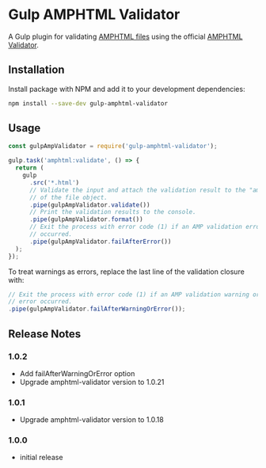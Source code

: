 # Gulp AMPHTML Validator

A Gulp plugin for validating [AMPHTML files](https://ampproject.org) using the official [AMPHTML Validator](https://www.npmjs.com/package/amphtml-validator).

## Installation

Install package with NPM and add it to your development dependencies:

```sh
npm install --save-dev gulp-amphtml-validator
```

## Usage

```js
const gulpAmpValidator = require('gulp-amphtml-validator');

gulp.task('amphtml:validate', () => {
  return (
    gulp
      .src('*.html')
      // Validate the input and attach the validation result to the "amp" property
      // of the file object.
      .pipe(gulpAmpValidator.validate())
      // Print the validation results to the console.
      .pipe(gulpAmpValidator.format())
      // Exit the process with error code (1) if an AMP validation error
      // occurred.
      .pipe(gulpAmpValidator.failAfterError())
  );
});
```

To treat warnings as errors, replace the last line of the validation closure with:

```js
// Exit the process with error code (1) if an AMP validation warning or
// error occurred.
.pipe(gulpAmpValidator.failAfterWarningOrError());
```

## Release Notes

### 1.0.2

- Add failAfterWarningOrError option
- Upgrade amphtml-validator version to 1.0.21

### 1.0.1

- Upgrade amphtml-validator version to 1.0.18

### 1.0.0

- initial release
